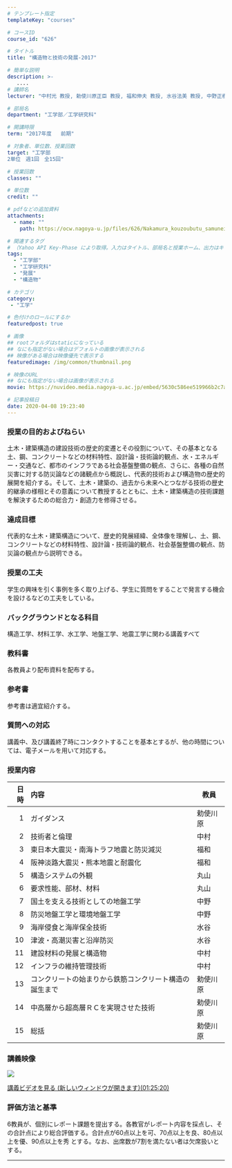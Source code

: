```yaml
---
# テンプレート指定
templateKey: "courses"

# コースID
course_id: "626"

# タイトル
title: "構造物と技術の発展-2017"

# 簡単な説明
description: >-
   ....
# 講師名
lecturer: "中村光 教授, 勅使川原正臣 教授, 福和伸夫 教授, 水谷法美 教授, 中野正樹 教授, 丸山一平 教授"

# 部局名
department: "工学部／工学研究科"

# 開講時限
term: "2017年度	前期"

# 対象者、単位数、授業回数
target: "工学部
2単位　週1回　全15回"

# 授業回数
classes: ""

# 単位数
credit: ""

# pdfなどの追加資料
attachments:
  - name: "" 
    path: https://ocw.nagoya-u.jp/files/626/Nakamura_kouzoubutu_samuneiru

# 関連するタグ
# （Yahoo API Key-Phase により取得。入力はタイトル、部局名と授業ホーム、出力はキーフレーズ（tags））
tags:
  - "工学部"
  - "工学研究科"
  - "発展"
  - "構造物"

# カテゴリ
category:
 - "工学"

# 色付けのロールにするか
featuredpost: true

# 画像
## rootフォルダはstaticになっている
## なにも指定がない場合はデフォルトの画像が表示される
## 映像がある場合は映像優先で表示する
featuredimage: /img/common/thumbnail.png

# 映像のURL
## なにも指定がない場合は画像が表示される
movie: https://nuvideo.media.nagoya-u.ac.jp/embed/5630c586ee519966b2c7a9105fd889576116d750

# 記事投稿日
date: 2020-04-08 19:23:40
---
```


### 授業の目的およびねらい

土木・建築構造の建設技術の歴史的変遷とその役割について、その基本となる土、鋼、コンクリートなどの材料特性、設計論・技術論的観点、水・エネルギー・交通など、都市のインフラである社会基盤整備の観点、さらに、各種の自然災害に対する防災論などの諸観点から概説し、代表的技術および構造物の歴史的展開を紹介する。そして、土木・建築の、過去から未来へとつながる技術の歴史的継承の様相とその意義について教授するとともに、土木・建築構造の技術課題を解決するための総合力・創造力を修得させる。


### 達成目標

代表的な土木・建築構造について、歴史的発展経緯、全体像を理解し、土、鋼、コンクリートなどの材料特性、設計論・技術論的観点、社会基盤整備の観点、防災論の観点から説明できる。


### 授業の工夫

学生の興味を引く事例を多く取り上げる、学生に質問をすることで発言する機会を設けるなどの工夫をしている。








### バックグラウンドとなる科目

構造工学、材料工学、水工学、地盤工学、地震工学に関わる講義すべて

### 教科書

各教員より配布資料を配布する。

### 参考書

参考書は適宜紹介する。

### 質問への対応

講義中、及び講義終了時にコンタクトすることを基本とするが、他の時間については、電子メールを用いて対応する。



### 授業内容

|日時 | 内容                          | 教員  |
|--:|:--------------------------- | ----|
|1  | ガイダンス                       | 勅使川原|
|2  | 技術者と倫理                      | 中村  |
|3  | 東日本大震災・南海トラフ地震と防災減災         | 福和  |
|4  | 阪神淡路大震災・熊本地震と耐震化            | 福和  |
|5  | 構造システムの外観                   | 丸山  |
|6  | 要求性能、部材、材料                  | 丸山  |
|7  | 国土を支える技術としての地盤工学            | 中野  |
|8  | 防災地盤工学と環境地盤工学               | 中野  |
|9  | 海岸侵食と海岸保全技術                 | 水谷  |
|10 | 津波・高潮災害と沿岸防災                | 水谷  |
|11 | 建設材料の発展と構造物                 | 中村  |
|12 | インフラの維持管理技術                 | 中村  |
|13 | コンクリートの始まりから鉄筋コンクリート構造の誕生まで | 勅使川原|
|14 | 中高層から超高層ＲＣを実現させた技術          | 勅使川原|
|15 | 総括                          | 勅使川原|


### 講義映像


![](https://ocw.nagoya-u.jp/files/626/Nakamura_kouzoubutu_samuneiru) 

[
講義ビデオを見る (新しいウィンドウが開きます)(01:25:20)](https://nuvideo.media.nagoya-u.ac.jp/embed/5630c586ee519966b2c7a9105fd889576116d750
)





### 評価方法と基準

6教員が、個別にレポート課題を提出する。各教官がレポート内容を採点し、その合計点により総合評価する。合計点が60点以上を可、70点以上を良、80点以上を優、90点以上を秀 とする。なお、出席数が7割を満たない者は欠席扱いとする。



-----